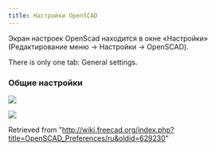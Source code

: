 ```yaml
---
title: Настройки OpenSCAD
---
```

Экран настроек OpenScad находится в окне «Настройки» (Редактирование меню → Настройки → OpenSCAD).

There is only one tab: General settings.

### Общие настройки

![](/images/Preference_OpenSCAD_Tab_01.png)

![](/images/Preference_OpenSCAD_Tab_01.png)

Retrieved from "<http://wiki.freecad.org/index.php?title=OpenSCAD_Preferences/ru&oldid=629230>"